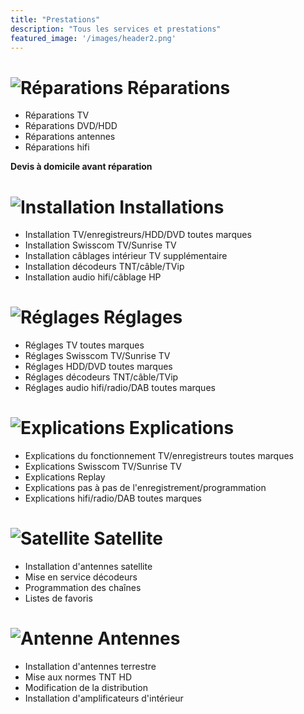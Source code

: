 ```yaml
---
title: "Prestations"
description: "Tous les services et prestations"
featured_image: '/images/header2.png'
---
```

![Réparations](/images/reparation.png)
**Réparations**
===========
* Réparations TV
* Réparations DVD/HDD
* Réparations antennes
* Réparations hifi

**Devis à domicile avant réparation**

![Installation](/images/installation.png)
**Installations**
=============
* Installation TV/enregistreurs/HDD/DVD toutes marques
* Installation Swisscom TV/Sunrise TV
* Installation câblages intérieur TV supplémentaire
* Installation décodeurs TNT/câble/TVip
* Installation audio hifi/câblage HP

![Réglages](/images/reglage.png)
**Réglages**
=============
* Réglages TV toutes marques
* Réglages Swisscom TV/Sunrise TV
* Réglages HDD/DVD toutes marques
* Réglages décodeurs TNT/câble/TVip
* Réglages audio hifi/radio/DAB toutes marques

![Explications](/images/explication.png)
**Explications**
=============
* Explications du fonctionnement TV/enregistreurs toutes marques
* Explications Swisscom TV/Sunrise TV
* Explications Replay
* Explications pas à pas de l'enregistrement/programmation
* Explications hifi/radio/DAB toutes marques

![Satellite](/images/satellite.png)
**Satellite**
=============
* Installation d'antennes satellite
* Mise en service décodeurs
* Programmation des chaînes
* Listes de favoris

![Antenne](/images/antenne.png)
**Antennes**
=============
* Installation d'antennes terrestre
* Mise aux normes TNT HD
* Modification de la distribution
* Installation d'amplificateurs d'intérieur
